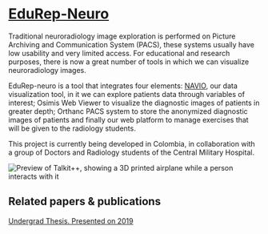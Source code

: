 # [EduRep-Neuro](https://repository.unimilitar.edu.co/handle/10654/37386)


Traditional neuroradiology image exploration is performed on Picture Archiving and Communication System (PACS), these systems usually have low usability and very limited access. For educational and research purposes, there is now a great number of tools in which we can visualize neuroradiology images. 

EduRep-neuro is a tool that integrates four elements: [NAVIO](https://navio.dev/), our data visualization tool, in it we can explore patients data through variables of interest; Osimis Web Viewer to visualize the diagnostic images of patients in greater depth; Orthanc PACS system to store the anonymized diagnostic images of patients and finally our web platform to manage exercises that will be given to the radiology students.

This project is currently being developed in Colombia, in collaboration with a group of Doctors and Radiology students of the Central Military Hospital.


![Preview of Talkit++, showing a 3D printed airplane while a person interacts with it]({{site.url}}{{site.baseurl}}/src/assets/img/talkit/articlemain.jpg)


## Related papers & publications

[Undergrad Thesis. Presented on 2019](https://repositorio.uniandes.edu.co/handle/1992/44491)







